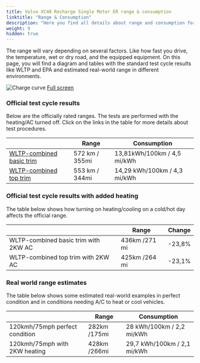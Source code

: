 ```yaml
---
title: Volvo XC40 Recharge Single Motor ER range & consumption
linktitle: "Range & Consumption"
description: "Here you find all details about range and consumption for Volvo XC40 Recharge Single Motor ER."
weight: 9
hidden: true
---
```

<!-- markdownlint-disable MD033 -->
<object class="img-fluid" type="image/svg+xml" data="../modelnavigation.svg"></object>

The range will vary depending on several factors. Like how fast you drive, the temperature, wet or dry road, and the equipped equipment. On this page, you will find a diagram and tables with the standard test cycle results like WLTP and EPA and estimated real-world range in different environments. 

<img class="img-fluid" alt="Charge curve" src="../range.svg"/>
<a href="../range.svg">Full screen</a>

### Official test cycle results

Below are the officially rated ranges. The tests are performed with the heating/AC turned off. Click on the links in the table for more details about test procedures. 

<table class="table">
<thead>
<tr><th></th><th>  Range </th><th>Consumption </th></tr>
<tbody>
<tr><td><a href="../../../../../guides/understandingrange/wltp/">WLTP-combined basic trim</a></td><td> 572 km / 355mi </td><td>13,81kWh/100km / 4,5 mi/kWh </td></tr> 
<tr><td><a href="../../../../../guides/understandingrange/wltp/">WLTP-combined top trim</a></td><td> 553 km / 344mi </td><td> 14,29 kWh/100km / 4,3 mi/kWh </td></tr>  
</tbody></table>

### Official test cycle results with added heating

The table below shows how turning on heating/cooling on a cold/hot day affects the official range. 

<table class="table">
<thead>
<tr><th></th><th>  Range </th><th>Change </th></tr>
<tbody>
<tr><td> WLTP-combined basic trim with 2KW AC </td><td> 436km /271 mi </td><td> -23,8%</td></tr>
<tr><td>  WLTP-combined top trim with 2KW AC </td><td> 425km /264 mi </td><td>-23,1%</td></tr>
</tbody></table>

### Real world range estimates

The table below shows some estimated real-world examples in perfect condition and in conditions needing A/C to heat or cool vehicles. 

<table class="table">
<thead>
<tr><th></th><th>  Range </th><th>Consumption </th></tr>
<tbody>
<tr><td> 120kmh/75mph perfect condition </td><td> 282km /175mi</td><td> 28 kWh/100km / 2,2 mi/kWh </td></tr>
<tr><td> 120kmh/75mph with 2KW heating </td><td> 428km /266mi</td><td> 29,7 kWh/100km / 2,1 mi/kWh </td></tr
</tbody></table>
